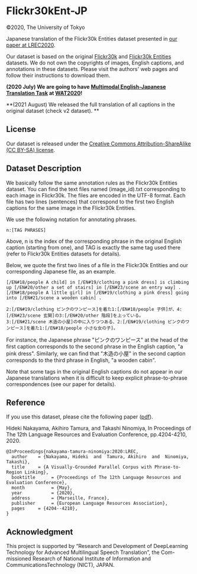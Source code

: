 # Flickr30kEnt-JP
©2020, The University of Tokyo

Japanese translation of the Flickr30k Entities dataset presented in [our paper at LREC2020](http://www.lrec-conf.org/proceedings/lrec2020/pdf/2020.lrec-1.518.pdf).

Our dataset is based on the original [Flickr30k](http://shannon.cs.illinois.edu/DenotationGraph/) and [Flickr30k Entities](http://bryanplummer.com/Flickr30kEntities/) datasets. We do not own the copyrights of images, English captions, and annotations in these datasets. Please visit the authors' web pages and follow their instructions to download them.


**(2020 July) We are going to have [Multimodal English-Japanese Translation Task](https://nlab-mpg.github.io/wat2020-mmt-jp/) at [WAT2020](https://lotus.kuee.kyoto-u.ac.jp/WAT/WAT2020/index.html)!**  

**(2021 August) We released the full translation of all captions in the original dataset (check v2 dataset). **  

## License
Our dataset is released under the [Creative Commons Attribution-ShareAlike (CC BY-SA) license](https://creativecommons.org/licenses/by-sa/4.0/legalcode).

## Dataset Description
We basically follow the same annotation rules as the Flickr30k Entities dataset.
You can find the text files named (image_id).txt corresponding to each image in Flickr30k. The files are encoded in the UTF-8 format. Each file has two lines (sentences) that correspond to the first two English captions for the same image in the Flickr30k Entities. 

We use the following notation for annotating phrases. 
```
n:[TAG PHRASES]
```
Above, n is the index of the corresponding phrase in the original English caption (starting from one), and TAG is exactly the same tag used there (refer to Flickr30k Entities datasets for details).

Below, we quote the first two lines of a file in the Flickr30k Entities and our corresponding Japanese file, as an example.

```
[/EN#18/people A child] in [/EN#19/clothing a pink dress] is climbing up [/EN#20/other a set of stairs] in [/EN#23/scene an entry way] .
[/EN#18/people A little girl] in [/EN#19/clothing a pink dress] going into [/EN#21/scene a wooden cabin] .
```
```
2:[/EN#19/clothing ピンクのワンピース]を着た1:[/EN#18/people 子供]が、4:[/EN#23/scene 玄関]の3:[/EN#20/other 階段]を上っている。
3:[/EN#21/scene 木造の小屋]の中に入りつつある、2:[/EN#19/clothing ピンクのワンピース]を着た1:[/EN#18/people 小さな女の子]。
```
For instance, the Japanese phrase "ピンクのワンピース" at the head of the first caption corresponds to the second phrase in the English caption, "a pink dress". Similarly, we can find that "木造の小屋" in the second caption corresponds to the third phrase in English, "a wooden cabin". 

Note that some tags in the original English captions do not appear in our Japanese translations when it is difficult to keep explicit phrase-to-phrase correspondences (see our paper for details).

## Reference
If you use this dataset, please cite the following paper ([pdf](http://www.lrec-conf.org/proceedings/lrec2020/pdf/2020.lrec-1.518.pdf)).

Hideki Nakayama, Akihiro Tamura, and Takashi Ninomiya, In Proceedings of The 12th Language Resources and Evaluation Conference, pp.4204-4210, 2020.
```
@InProceedings{nakayama-tamura-ninomiya:2020:LREC,
  author    = {Nakayama, Hideki  and  Tamura, Akihiro  and  Ninomiya, Takashi},
  title     = {A Visually-Grounded Parallel Corpus with Phrase-to-Region Linking},
  booktitle      = {Proceedings of The 12th Language Resources and Evaluation Conference},
  month          = {May},
  year           = {2020},
  address        = {Marseille, France},
  publisher      = {European Language Resources Association},
  pages     = {4204--4210},
}
```
## Acknowledgment
This project is supported by “Research and Development of DeepLearning Technology for Advanced Multilingual Speech Translation”, the Com-missioned Research of National Institute of Information and CommunicationsTechnology (NICT), JAPAN.  
